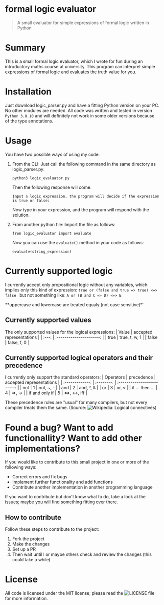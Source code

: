 # formal logic evaluator
> A small evaluator for simple expressions of formal logic written in Python

# Summary
This is a small formal logic evaluator, which I wrote for fun during an introductory maths course at university. 
This program can interpret simple expressions of formal logic and evaluates the truth value for you. 

# Installation
Just download logic_parser.py and have a fitting Python version on your PC. No other modules are needed.
All code was written and tested in version ```Python 3.8.10``` and will definitely not work in some older versions because of the type annotations.

# Usage
You have two possible ways of using my code:

1. From the CLI:
   Just call the following command in the same directory as logic_parser.py:
   ```
   python3 logic_evaluator.py
   ```
   Then the following response will come:
   ```
   Input a logic expression, the program will decide if the expression is true or false: 
   ```
   Now type in your expression, and the program will respond with the solution.

2. From another python file:
   Import the file as follows:
   ```
   from logic_evaluator import evaluate
   ```
   Now you can use the ```evaluate()``` method in your code as follows:
   ```
   evaluate(string_expression)
   ```

# Currently supported logic
I currently accept only propositional logic without any variables, which implies only this kind of expression:
``` true or (false and true => true) <=> false  ```
but not something like:
``` A or (B and C => D) <=> E  ```

**uppercase and lowercase are treated equaly (not case sensitive)*'

## Currently supported values
The only supported values for the logical expressions:
| Value | accepted representations |
| :---: | :----------------------: |
| true  | true, t, w, 1            |
| false | false, f, 0              |


## Currently supported logical operators and their precedence
I currently only support the standard operators:
| Operators       | precedence | accepted representations    |
| :-------------: | :--------: | :-------------------------: |
| not             | 1          | not, ~, -                   |
| and             | 2          | and, ^, &                   |
| or              | 3          | or, v                       |
| if ... then ... | 4          | =>, ->                      |
| if and only if  | 5          | <=>, <->, iff               |

These precedence rules are "usual" for many compilers, but not every compiler treats them the same. 
(Source: ![Wikipedia: Logical connectives](https://en.wikipedia.org/wiki/Logical_connective/))

# Found a bug? Want to add functionallity? Want to add other implementations?
If you would like to contribute to this small project in one or more of the following ways:
- Correct errors and fix bugs
- Implement further functionality and add functions
- Contribute another implementation in another programming language

If you want to contribute but don't know what to do, take a look at the issues; maybe you will find something fitting over there.

## How to contribute
Follow these steps to contribute to the project:
1. Fork the project
2. Make the changes
3. Set up a PR
4. Then wait until I or maybe others check and review the changes (this could take a while) 


# License
All code is licensed under the MIT license; please read the ![LICENSE file](LICENSE) for more information.
